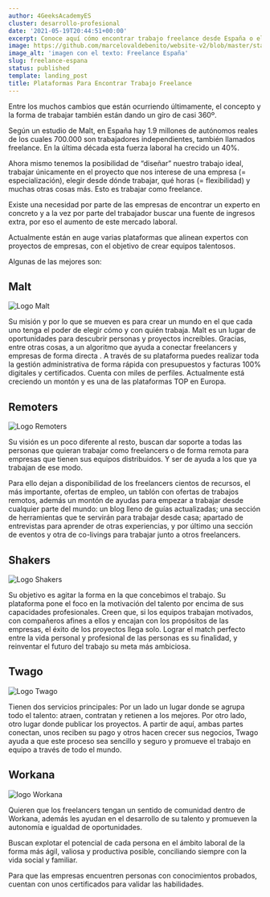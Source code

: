 ```yaml
---
author: 4GeeksAcademyES
cluster: desarrollo-profesional
date: '2021-05-19T20:44:51+00:00'
excerpt: Conoce aquí cómo encontrar trabajo freelance desde España o el mundo
image: https://github.com/marcelovaldebenito/website-v2/blob/master/static/images/blog/fe-0.png?raw=true
image_alt: 'imagen con el texto: Freelance España'
slug: freelance-espana
status: published
template: landing_post
title: Plataformas Para Encontrar Trabajo Freelance
---
```

Entre los muchos cambios que están ocurriendo últimamente, el concepto y la forma de trabajar también están dando un giro de casi 360º.

Según un estudio de Malt, en España hay 1.9 millones de autónomos reales de los cuales 700.000 son trabajadores independientes, también llamados freelance. En la última década esta fuerza laboral ha crecido un 40%.

Ahora mismo tenemos la posibilidad de “diseñar” nuestro trabajo ideal, trabajar únicamente en el proyecto que nos interese de una empresa (= especialización), elegir desde dónde trabajar, qué horas (= flexibilidad) y muchas otras cosas más. Esto es trabajar como freelance.

Existe una necesidad por parte de las empresas de encontrar un experto en concreto y a la vez por parte del trabajador buscar una fuente de ingresos extra, por eso el aumento de este mercado laboral.

Actualmente están en auge varias plataformas que alinean expertos con proyectos de empresas, con el objetivo de crear equipos talentosos.

Algunas de las mejores son:

## Malt

![Logo Malt](https://github.com/marcelovaldebenito/website-v2/blob/master/static/images/blog/fe-1.svg?raw=true)

Su misión y por lo que se mueven es para crear un mundo en el que cada uno tenga el poder de elegir cómo y con quién trabaja. Malt es un lugar de oportunidades para descubrir personas y proyectos increíbles. Gracias, entre otras cosas, a un algoritmo que ayuda a conectar freelancers y empresas de forma directa . A través de su plataforma puedes realizar toda la gestión administrativa de forma rápida con presupuestos y facturas 100% digitales y certificados. Cuenta con miles de perfiles. Actualmente está creciendo un montón y es una de las plataformas TOP en Europa.

## Remoters

![Logo Remoters](https://github.com/marcelovaldebenito/website-v2/blob/master/static/images/blog/fe-2.png?raw=true)

Su visión es un poco diferente al resto, buscan dar soporte a todas las personas que quieran trabajar como freelancers o de forma remota para empresas que tienen sus equipos distribuidos. Y ser de ayuda a los que ya trabajan de ese modo.

Para ello dejan a disponibilidad de los freelancers cientos de recursos, el más importante, ofertas de empleo, un tablón con ofertas de trabajos remotos, además un montón de ayudas para empezar a trabajar desde cualquier parte del mundo: un blog lleno de guías actualizadas; una sección de herramientas que te servirán para trabajar desde casa; apartado de entrevistas para aprender de otras experiencias, y por último una sección de eventos y otra de co-livings para trabajar junto a otros freelancers.

## Shakers

![Logo Shakers](https://github.com/marcelovaldebenito/website-v2/blob/master/static/images/blog/fe-3.png?raw=true)

Su objetivo es agitar la forma en la que concebimos el trabajo. Su plataforma pone el foco en la motivación del talento por encima de sus capacidades profesionales. Creen que, si los equipos trabajan motivados, con compañeros afines a ellos y encajan con los propósitos de las empresas, el éxito de los proyectos llega solo. Lograr el match perfecto entre la vida personal y profesional de las personas es su finalidad, y reinventar el futuro del trabajo su meta más ambiciosa.

## Twago

![Logo Twago](https://github.com/marcelovaldebenito/website-v2/blob/master/static/images/blog/fe-4.png?raw=true)

Tienen dos servicios principales: Por un lado un lugar donde se agrupa todo el talento: atraen, contratan y retienen a los mejores. Por otro lado, otro lugar donde publicar los proyectos. A partir de aquí, ambas partes conectan, unos reciben su pago y otros hacen crecer sus negocios, Twago ayuda a que este proceso sea sencillo y seguro y promueve el trabajo en equipo a través de todo el mundo.

## Workana

![logo Workana](https://github.com/marcelovaldebenito/website-v2/blob/master/static/images/blog/fe-5.png?raw=true)

Quieren que los freelancers tengan un sentido de comunidad dentro de Workana, además les ayudan en el desarrollo de su talento y promueven la autonomía e igualdad de oportunidades.

Buscan explotar el potencial de cada persona en el ámbito laboral de la forma más ágil, valiosa y productiva posible, conciliando siempre con la vida social y familiar.

Para que las empresas encuentren personas con conocimientos probados, cuentan con unos certificados para validar las habilidades.